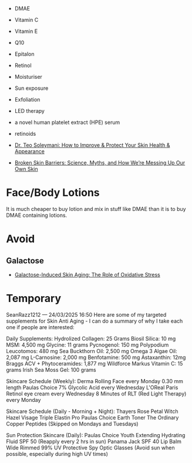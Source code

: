 - DMAE
- Vitamin C
- Vitamin E
- Q10
- Epitalon
- Retinol
- Moisturiser
- Sun exposure
- Exfoliation
- LED therapy
- a novel human platelet extract (HPE) serum
- retinoids

- [Dr. Teo Soleymani: How to Improve & Protect Your Skin Health & Appearance](https://www.youtube.com/watch?v=wgUjIRtote8)
- [Broken Skin Barriers: Science, Myths, and How We’re Messing Up Our Own Skin](https://www.msn.com/en-gb/health/other/broken-skin-barriers-science-myths-and-how-we-re-messing-up-our-own-skin/ar-AA1BobjU)

# Face/Body Lotions
It is much cheaper to buy lotion and mix in stuff like DMAE than it is to buy DMAE containing lotions.

# Avoid
## Galactose
- [Galactose-Induced Skin Aging: The Role of Oxidative Stress](https://pmc.ncbi.nlm.nih.gov/articles/PMC7317321/)

# Temporary
SeanRazz1212 — 24/03/2025 16:50
Here are some of my targeted supplements for Skin Anti Aging - I can do a summary of why I take each one if people are interested:

Daily Supplements: 
Hydrolized Collagen: 25 Grams
Biosil Silica: 10 mg
MSM: 4,500 mg
Glycine: 11 grams
Pycnogenol: 150 mg
Polypodium Leucotomos: 480 mg
Sea Buckthorn Oil: 2,500 mg
Omega 3 Algae Oil: 2,087 mg
L-Carnosine: 2,000 mg
Benfotamine: 500 mg
Astaxanthin: 12mg
Braggs ACV + Phytoceramides: 1,877 mg
Wildforce Markus Vitamin C: 15 grams
Irish Sea Moss Gel: 100 grams

Skincare Schedule (Weekly):
Derma Rolling Face every Monday 0.30 mm length
Paulas Choice 7% Glycolic Acid every Wednesday
L'OReal Paris Retinol eye cream every Wednesday
8 Minutes of RLT (Red Light Therapy) every Monday

Skincare Schedule (Daily - Morning + Night):
Thayers Rose Petal Witch Hazel
Visage Triple Elastin Pro
Paulas Choice Earth Toner
The Ordinary Copper Peptides (Skipped on Mondays and Tuesdays)

Sun Protection Skincare (Daily):
Paulas Choice Youth Extending Hydrating Fluid SPF 50 (Reapply every 2 hrs in sun)
Panama Jack SPF 40 Lip Balm
Wide Rimmed 99% UV Protective Spy Optic Glasses
(Avoid sun when possible, especially during high UV times)